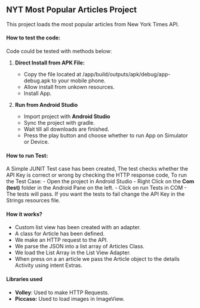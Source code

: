 ## NYT Most Popular Articles Project

This project loads the most popular articles from New York Times API.

#### How to test the code:

Code could be tested with methods below:

1. **Direct Install from APK File:**
	- Copy the file located at /app/build/outputs/apk/debug/app-debug.apk  to your mobile phone.
	- Allow install from unkown resources.
	- Install App.

2. **Run from Android Studio**
	- Import project with **Android Studio**
	- Sync the project with gradle.
	- Wait till all downloads are finished.
	- Press the play button and choose whether to run App on Simulator or Device.


#### How to run Test:
A Simple JUNIT Test case has been created, The test checks whether the API Key is correct or wrong by checking the HTTP response code, To run the Test Case:
    - Open the project in Android Studio
    - Right Click on the **Com (test)** folder in the Android Pane on the left.
    - Click on run Tests in COM
    - The tests will pass. If you want the tests to fail change the API Key in the Strings resources file.



#### How it works?

- Custom list view has been created with an adapter.
- A class for Article has been defined.
- We make an HTTP request to the API.
- We parse the JSON into a list array of Articles Class.
- We load the List Array in the List View Adapter.
- When press on a an article we pass the Article object to the details Activity using intent Extras.

#### Libraries used

- **Volley**: Used to make HTTP Requests.
- **Piccaso:** Used to load images in ImageView.



